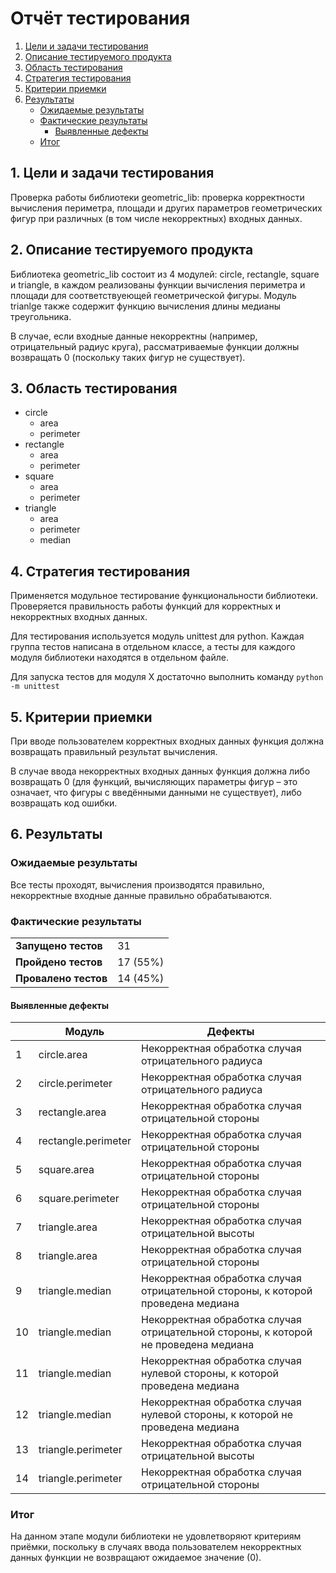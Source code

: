 # Отчёт тестирования

1. [Цели и задачи тестирования](#1-цели-и-задачи-тестирования)
2. [Описание тестируемого продукта](#2-описание-тестируемого-продукта)
3. [Область тестирования](#3-область-тестирования)
4. [Стратегия тестирования](#4-стратегия-тестирования)
5. [Критерии приемки](#5-критерии-приемки)
6. [Результаты](#6-результаты)
    * [Ожидаемые результаты](#ожидаемые-результаты)
    * [Фактические результаты](#фактические-результаты)
        * [Выявленные дефекты](#выявленные-дефекты)
    * [Итог](#итог)

## 1. Цели и задачи тестирования
Проверка работы библиотеки geometric_lib: проверка корректности вычисления периметра, площади и других параметров геометрических фигур при различных (в том числе некорректных) входных данных.

## 2. Описание тестируемого продукта
Библиотека geometric_lib состоит из 4 модулей: circle, rectangle, square и triangle, в каждом реализованы функции вычисления периметра и площади для соответствуеющей геометрической фигуры. Модуль trianlge также содержит функцию вычисления длины медианы треугольника.

В случае, если входные данные некорректны (например, отрицательный радиус круга), рассматриваемые функции должны возвращать 0 (поскольку таких фигур не существует).

## 3. Область тестирования
* circle
    * area
    * perimeter
* rectangle
    * area
    * perimeter
* square
    * area
    * perimeter
* triangle
    * area
    * perimeter
    * median

## 4. Стратегия тестирования
Применяется модульное тестирование функциональности библиотеки. Проверяется правильность работы функций для корректных и некорректных входных данных.

Для тестирования используется модуль unittest для python. Каждая группа тестов написана в отдельном классе, а тесты для каждого модуля библиотеки находятся в отдельном файле.

Для запуска тестов для модуля X достаточно выполнить команду ```python -m unittest```

## 5. Критерии приемки
При вводе пользователем корректных входных данных функция должна возвращать правильный результат вычисления.

В случае ввода некорректных входных данных функция должна либо возвращать 0 (для функций, вычисляющих параметры фигур – это означает, что фигуры с введёнными данными не существует), либо возвращать код ошибки.

## 6. Результаты
### Ожидаемые результаты
Все тесты проходят, вычисления производятся правильно, некорректные входные данные правильно обрабатываются.

### Фактические результаты
|||
|-|-|
|__Запущено тестов__|31|
|__Пройдено тестов__|17 (55%)|
|__Провалено тестов__|14 (45%)|

#### Выявленные дефекты
||Модуль|Дефекты|
|-|-|-|
|1|circle.area|Некорректная обработка случая отрицательного радиуса|
|2|circle.perimeter|Некорректная обработка случая отрицательного радиуса|
|3|rectangle.area|Некорректная обработка случая отрицательной стороны|
|4|rectangle.perimeter|Некорректная обработка случая отрицательной стороны|
|5|square.area|Некорректная обработка случая отрицательной стороны|
|6|square.perimeter|Некорректная обработка случая отрицательной стороны|
|7|triangle.area|Некорректная обработка случая отрицательной высоты|
|8|triangle.area|Некорректная обработка случая отрицательной стороны|
|9|triangle.median|Некорректная обработка случая отрицательной стороны, к которой проведена медиана|
|10|triangle.median|Некорректная обработка случая отрицательной стороны, к которой не проведена медиана|
|11|triangle.median|Некорректная обработка случая нулевой стороны, к которой проведена медиана|
|12|triangle.median|Некорректная обработка случая нулевой стороны, к которой не проведена медиана|
|13|triangle.perimeter|Некорректная обработка случая отрицательной высоты|
|14|triangle.perimeter|Некорректная обработка случая отрицательной стороны|ц

### Итог
На данном этапе модули библиотеки не удовлетворяют критериям приёмки, поскольку в случаях ввода пользователем некорректных данных функции не возвращают ожидаемое значение (0).

